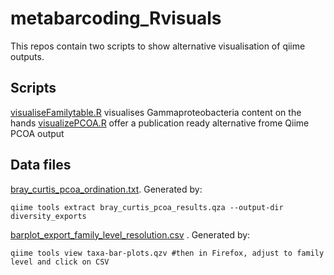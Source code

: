 # metabarcoding_Rvisuals

This repos contain two scripts to show alternative visualisation of qiime outputs.

## Scripts

[visualiseFamilytable.R](visualiseFamilytable.R) visualises Gammaproteobacteria content on the hands
[visualizePCOA.R](visualizePCOA.R) offer a publication ready alternative frome Qiime PCOA output

## Data files


[bray_curtis_pcoa_ordination.txt](bray_curtis_pcoa_ordination.txt). Generated by:
```
qiime tools extract bray_curtis_pcoa_results.qza --output-dir diversity_exports
```
[barplot_export_family_level_resolution.csv](barplot_export_family_level_resolution.csv) . Generated by:

```
qiime tools view taxa-bar-plots.qzv #then in Firefox, adjust to family level and click on CSV
```
